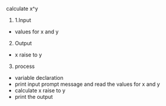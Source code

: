 calculate x^y

1. 1.Input 
  - values for x and y
2. Output
  - x raise to y
3. process
  - variable declaration 
  - print input prompt message and read the values for x and y
  - calculate x raise to y
  - print the output
